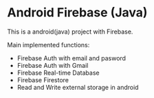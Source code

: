 # Android Firebase (Java)

This is a android(java) project with Firebase.

Main implemented functions:
- Firebase Auth with email and pasword
- Firebase Auth with Gmail
- Firebase Real-time Database
- Firebase Firestore
- Read and Write external storage in android
